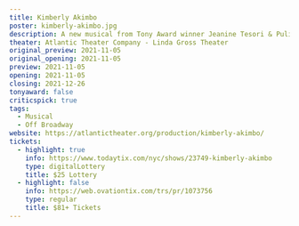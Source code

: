 ```yaml
---
title: Kimberly Akimbo
poster: kimberly-akimbo.jpg
description: A new musical from Tony Award winner Jeanine Tesori & Pulitzer Prize winner David Lindsay-Abaire based on the critically-acclaimed play of the same name.
theater: Atlantic Theater Company - Linda Gross Theater
original_preview: 2021-11-05
original_opening: 2021-11-05
preview: 2021-11-05
opening: 2021-11-05
closing: 2021-12-26
tonyaward: false
criticspick: true
tags: 
  - Musical
  - Off Broadway
website: https://atlantictheater.org/production/kimberly-akimbo/
tickets:
  - highlight: true
    info: https://www.todaytix.com/nyc/shows/23749-kimberly-akimbo
    type: digitalLottery
    title: $25 Lottery
  - highlight: false
    info: https://web.ovationtix.com/trs/pr/1073756
    type: regular
    title: $81+ Tickets
---
```

